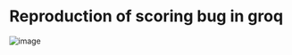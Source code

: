 # Reproduction of scoring bug in groq

![image](https://github.com/biblioteksentralen/sanity-groq-score-bug/assets/29202094/17595899-694b-4d82-ae96-939c710530cd)
